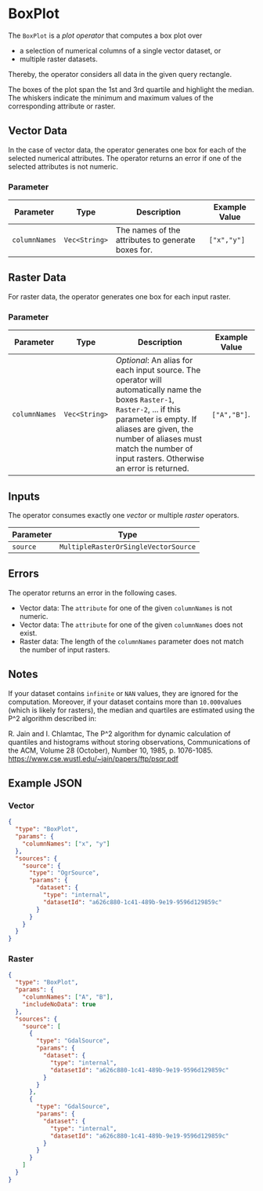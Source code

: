 # BoxPlot

The `BoxPlot` is a _plot operator_ that computes a box plot over

- a selection of numerical columns of a single vector dataset, or
- multiple raster datasets.

Thereby, the operator considers all data in the given query rectangle.

The boxes of the plot span the 1st and 3rd quartile and highlight the median. The whiskers indicate the minimum and maximum values of the corresponding attribute or raster.

## Vector Data

In the case of vector data, the operator generates one box for each of the selected numerical attributes.
The operator returns an error if one of the selected attributes is not numeric.

### Parameter

| Parameter     | Type          | Description                                        | Example Value |
| ------------- | ------------- | -------------------------------------------------- | ------------- |
| `columnNames` | `Vec<String>` | The names of the attributes to generate boxes for. | `["x","y"]`   |

## Raster Data

For raster data, the operator generates one box for each input raster.

### Parameter

| Parameter       | Type          | Description                                                                                                                                                                                                                                                            | Example Value |
| --------------- | ------------- | ---------------------------------------------------------------------------------------------------------------------------------------------------------------------------------------------------------------------------------------------------------------------- | ------------- |
| `columnNames`   | `Vec<String>` | _Optional_: An alias for each input source. The operator will automatically name the boxes `Raster-1`, `Raster-2`, ... if this parameter is empty. If aliases are given, the number of aliases must match the number of input rasters. Otherwise an error is returned. | `["A","B"]`.  |

## Inputs

The operator consumes exactly one _vector_ or multiple _raster_ operators.

| Parameter | Type                                 |
| --------- | ------------------------------------ |
| `source`  | `MultipleRasterOrSingleVectorSource` |

## Errors

The operator returns an error in the following cases.

- Vector data: The `attribute` for one of the given `columnNames` is not numeric.
- Vector data: The `attribute` for one of the given `columnNames` does not exist.
- Raster data: The length of the `columnNames` parameter does not match the number of input rasters.

## Notes

If your dataset contains `infinite` or `NAN` values, they are ignored for the computation. Moreover, if your dataset contains more than `10.000`values (which is likely for rasters),
the median and quartiles are estimated using the P^2 algorithm described in:

R. Jain and I. Chlamtac, The P^2 algorithm for dynamic calculation of quantiles and
histograms without storing observations, Communications of the ACM,
Volume 28 (October), Number 10, 1985, p. 1076-1085.
<https://www.cse.wustl.edu/~jain/papers/ftp/psqr.pdf>

## Example JSON

### Vector

```json
{
  "type": "BoxPlot",
  "params": {
    "columnNames": ["x", "y"]
  },
  "sources": {
    "source": {
      "type": "OgrSource",
      "params": {
        "dataset": {
          "type": "internal",
          "datasetId": "a626c880-1c41-489b-9e19-9596d129859c"
        }
      }
    }
  }
}
```

### Raster

```json
{
  "type": "BoxPlot",
  "params": {
    "columnNames": ["A", "B"],
    "includeNoData": true
  },
  "sources": {
    "source": [
      {
        "type": "GdalSource",
        "params": {
          "dataset": {
            "type": "internal",
            "datasetId": "a626c880-1c41-489b-9e19-9596d129859c"
          }
        }
      },
      {
        "type": "GdalSource",
        "params": {
          "dataset": {
            "type": "internal",
            "datasetId": "a626c880-1c41-489b-9e19-9596d129859c"
          }
        }
      }
    ]
  }
}
```
